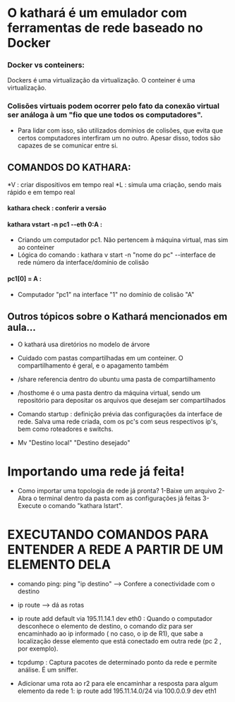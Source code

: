 # O kathará é um emulador com ferramentas de rede baseado no Docker


### Docker vs conteiners:
Dockers é uma virtualização da virtualização. O conteiner é uma virtualização.



### Colisões virtuais podem ocorrer pelo fato da conexão virtual ser análoga à um "fio que une todos os computadores".
- Para lidar com isso, são utilizados domínios de colisões, que evita que certos computadores interfiram um no outro. Apesar disso, todos são capazes de se comunicar entre si.



## COMANDOS DO KATHARA:
*V : criar dispositivos em tempo real
*L : simula uma criação, sendo mais rápido e em tempo real

#### kathara check : conferir a versão

#### kathara vstart -n pc1 --eth 0:A :
* Criando um computador pc1. Não pertencem à máquina virtual, mas sim ao conteiner
* Lógica do comando : kathara v start -n "nome do pc" --interface de rede      número da interface/domínio de colisão

#### pc1[0] = A : 
* Computador "pc1" na interface "1" no domínio de colisão "A"

## Outros tópicos sobre o Kathará mencionados em aula...
* O kathará usa diretórios no modelo de árvore

* Cuidado com pastas compartilhadas em um conteiner. O compartilhamento é geral, e o apagamento também

* /share referencia dentro do ubuntu uma pasta de compartilhamento
* /hosthome é o uma pasta dentro da máquina virtual, sendo um repositório para depositar os arquivos que desejam ser compartilhados

* Comando startup : definição prévia das configurações da interface de rede. Salva uma rede criada, com os pc's com seus respectivos ip's, bem como roteadores e switchs.

* Mv "Destino local" "Destino desejado"


# Importando uma rede já feita!
* Como importar uma topologia de rede já pronta?
1-Baixe um arquivo
2-Abra o terminal dentro da pasta com as configurações já feitas
3-Execute o comando "kathara lstart".

# EXECUTANDO COMANDOS PARA ENTENDER A REDE A PARTIR DE UM ELEMENTO DELA
* comando ping: ping "ip destino" --> Confere a conectividade com o destino

* ip route --> dá as rotas

* ip route add default via 195.11.14.1 dev eth0 : 
Quando o computador desconhece o elemento de destino, o comando diz para ser encaminhado ao ip informado ( no caso, o ip de R1),
que sabe a localização desse elemento que está conectado em outra rede (pc 2 , por exemplo).


* tcpdump : Captura pacotes de determinado ponto da rede e permite análise. É um sniffer.

* Adicionar uma rota ao r2 para ele encaminhar a resposta para algum elemento da rede 1:
ip route add 195.11.14.0/24 via 100.0.0.9 dev eth1


